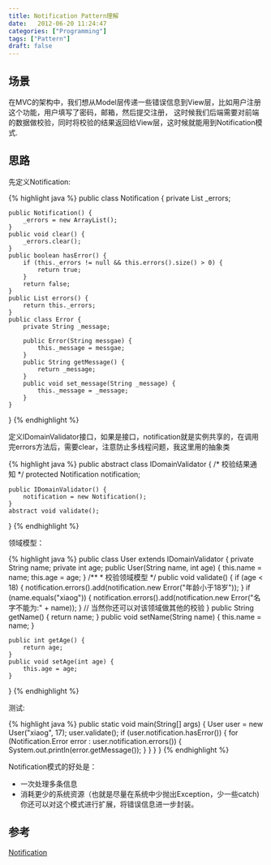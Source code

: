 ```yaml
---
title: Notification Pattern理解
date:   2012-06-20 11:24:47
categories: ["Programming"]
tags: ["Pattern"]
draft: false
---
```


## 场景
在MVC的架构中，我们想从Model层传递一些错误信息到View层，比如用户注册这个功能，用户填写了密码，邮箱，然后提交注册，
这时候我们后端需要对前端的数据做校验，同时将校验的结果返回给View层，这时候就能用到Notification模式.

## 思路
先定义Notification:

{% highlight java %}
public class Notification {
	private List _errors;

	public Notification() {
		_errors = new ArrayList();
	}
	public void clear() {
		_errors.clear();
	}
	public boolean hasError() {
		if (this._errors != null && this.errors().size() > 0) {
			return true;
		}
		return false;
	}
	public List errors() {
		return this._errors;
	}
	public class Error {
		private String _message;

		public Error(String messgae) {
			this._message = messgae;
		}
		public String getMessage() {
			return _message;
		}
		public void set_message(String _message) {
			this._message = _message;
		}
	}
}
{% endhighlight %}

定义IDomainValidator接口，如果是接口，notification就是实例共享的，在调用完errors方法后，需要clear，注意防止多线程问题，我这里用的抽象类 

{% highlight java %}
public abstract class IDomainValidator {
	/* 校验结果通知 */
	protected Notification notification;

	public IDomainValidator() {
		notification = new Notification();
	}
	abstract void validate();
}
{% endhighlight %}

领域模型：

{% highlight java %}
public class User extends IDomainValidator {
	private String name;
	private int age;
	public User(String name, int age) {
		this.name = name;
		this.age = age;
	}
	/**
	 * 校验领域模型
	 */
	public void validate() {
		if (age < 18) {
			notification.errors().add(notification.new Error("年龄小于18岁"));
		}
		if (name.equals("xiaog")) {
			notification.errors().add(notification.new Error("名字不能为:" + name));
		}
		// 当然你还可以对该领域做其他的校验
	}
	public String getName() {
		return name;
	}
	public void setName(String name) {
		this.name = name;
	}

	public int getAge() {
		return age;
	}
	public void setAge(int age) {
		this.age = age;
	}
}
{% endhighlight %}

测试: 

{% highlight java %}
public static void main(String[] args) {
      User user = new User("xiaog", 17);
      user.validate();
      if (user.notification.hasError()) {
        for (Notification.Error error : user.notification.errors()) {
		  System.out.println(error.getMessage());
        }
      }
     }
}
{% endhighlight %}

Notification模式的好处是： 

- 一次处理多条信息 
- 消耗更少的系统资源（也就是尽量在系统中少抛出Exception，少一些catch) 你还可以对这个模式进行扩展，将错误信息进一步封装。

## 参考
[Notification](http://martinfowler.com/eaaDev/Notification.html) 

